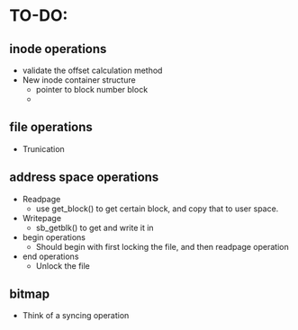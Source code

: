 # TO-DO:
## inode operations
 - validate the offset calculation method
 - New inode container structure
    - pointer to block number block
    - 
## file operations
 - Trunication

## address space operations
 - Readpage
    - use get_block() to get certain block, and copy that to user space.
 - Writepage
    - sb_getblk() to get and write it in
 - begin operations
    - Should begin with first locking the file, and then readpage operation
 - end operations
    - Unlock the file
## bitmap
 - Think of a syncing operation